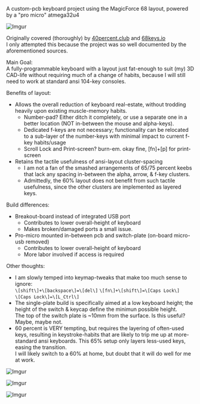 A custom-pcb keyboard project using the MagicForce 68 layout, powered by a "pro micro" atmega32u4

![Imgur](https://i.imgur.com/CJMMnIm.jpg)

Originally covered (thoroughly) by [40percent.club](http://www.40percent.club/search?q=mf68) and [68keys.io](http://www.68keys.io)  
I only attempted this because the project was so well documented by the aforementioned sources.

Main Goal:  
A fully-programmable keyboard with a layout just fat-enough to suit (my) 3D CAD-life without requiring much of a change of habits, because I will still need to work at standard ansi 104-key consoles. 

Benefits of layout:  
- Allows the overall reduction of keyboard real-estate, without trodding heavily upon existing muscle-memory habits.
  - Number-pad? Either ditch it completely, or use a separate one in a better location (NOT in-between the mouse and alpha-keys).
  - Dedicated f-keys are not necessary; functionality can be relocated to a sub-layer of the number-keys with minimal impact to current f-key habits/usage
  - Scroll Lock and Print-screen? burn-em.   okay fine, \[fn\]+\[p\] for print-screen
- Retains the tactile usefulness of ansi-layout cluster-spacing 
  - I am not a fan of the smashed arrangements of 65/75 percent keebs that lack any spacing in-between the alpha, arrow, & f-key clusters.
  - Admittedly, the 60% layout does not benefit from such tactile usefulness, since the other clusters are implemented as layered keys. 

Build differences:  
- Breakout-board instead of integrated USB port
  - Contributes to lower overall-height of keyboard
  - Makes broken/damaged ports a small issue.
- Pro-micro mounted in-between pcb and switch-plate (on-board micro-usb removed)
  - Contributes to lower overall-height of keyboard
  - More labor involved if access is required

Other thoughts:  
- I am slowly temped into keymap-tweaks that make too much sense to ignore:  
  `\[shift\]+\[backspace\]=\[del\]`
  `\[fn\]+\[shift\]=\[Caps Lock\]`  
  `\[Caps Lock\]=\[L_Ctrl\]`  
- The single-plate build is specifically aimed at a low keyboard height; the height of the switch & keycap define the minimun possible height.  
  The top of the switch plate is ~10mm from the surface. Is this useful? Maybe, maybe not.
- 60 percent is VERY tempting, but requires the layering of often-used keys, resulting in keystroke-habits that are likely to trip me up at more-standard ansi keyboards. This 65% setup only layers less-used keys, easing the transition.  
I will likely switch to a 60% at home, but doubt that it will do well for me at work.

![Imgur](https://i.imgur.com/vLh8oCs.jpg)

![Imgur](https://i.imgur.com/fC9FlJY.jpg)

![Imgur](https://i.imgur.com/iEbbEUt.jpg)
